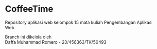 # CoffeeTime
Repository aplikasi web kelompok 15 mata kuliah Pengembangan Aplikasi Web.

Branch ini dikelola oleh<br>
Daffa Muhammad Romero - 20/456363/TK/50493
